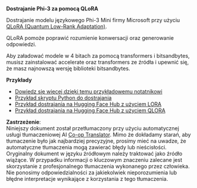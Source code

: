 <!--
CO_OP_TRANSLATOR_METADATA:
{
  "original_hash": "54b6b824568d4decb574b9e117c4f5f7",
  "translation_date": "2025-07-17T08:18:41+00:00",
  "source_file": "md/03.FineTuning/FineTuning_Qlora.md",
  "language_code": "pl"
}
-->
**Dostrajanie Phi-3 za pomocą QLoRA**

Dostrajanie modelu językowego Phi-3 Mini firmy Microsoft przy użyciu [QLoRA (Quantum Low-Rank Adaptation)](https://github.com/artidoro/qlora).

QLoRA pomoże poprawić rozumienie konwersacji oraz generowanie odpowiedzi.

Aby załadować modele w 4 bitach za pomocą transformers i bitsandbytes, musisz zainstalować accelerate oraz transformers ze źródła i upewnić się, że masz najnowszą wersję biblioteki bitsandbytes.

**Przykłady**
- [Dowiedz się więcej dzięki temu przykładowemu notatnikowi](../../../../code/03.Finetuning/Phi_3_Inference_Finetuning.ipynb)
- [Przykład skryptu Python do dostrajania](../../../../code/03.Finetuning/FineTrainingScript.py)
- [Przykład dostrajania na Hugging Face Hub z użyciem LORA](../../../../code/03.Finetuning/Phi-3-finetune-lora-python.ipynb)
- [Przykład dostrajania na Hugging Face Hub z użyciem QLORA](../../../../code/03.Finetuning/Phi-3-finetune-qlora-python.ipynb)

**Zastrzeżenie**:  
Niniejszy dokument został przetłumaczony przy użyciu automatycznej usługi tłumaczeniowej AI [Co-op Translator](https://github.com/Azure/co-op-translator). Mimo że dokładamy starań, aby tłumaczenie było jak najbardziej precyzyjne, prosimy mieć na uwadze, że automatyczne tłumaczenia mogą zawierać błędy lub nieścisłości. Oryginalny dokument w języku źródłowym należy traktować jako źródło wiążące. W przypadku informacji o kluczowym znaczeniu zalecane jest skorzystanie z profesjonalnego tłumaczenia wykonanego przez człowieka. Nie ponosimy odpowiedzialności za jakiekolwiek nieporozumienia lub błędne interpretacje wynikające z korzystania z tego tłumaczenia.